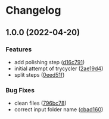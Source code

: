 # Changelog

## 1.0.0 (2022-04-20)


### Features

* add polishing step ([d16c791](https://www.github.com/matinnuhamunada/genome_assembly_tryouts/commit/d16c791b54e0cd447ba533fa65d0b35d93eda9a0))
* initial attempt of trycycler ([2ae19d4](https://www.github.com/matinnuhamunada/genome_assembly_tryouts/commit/2ae19d4003c09801c486748a6a09f32c2ecb3256))
* split steps ([0eed51f](https://www.github.com/matinnuhamunada/genome_assembly_tryouts/commit/0eed51ffe6c938bd630d82791051b1daf9dbfd8b))


### Bug Fixes

* clean files ([796bc78](https://www.github.com/matinnuhamunada/genome_assembly_tryouts/commit/796bc78a7fc392b85cbbaee8ad85d17397be7e3b))
* correct input folder name ([cbad160](https://www.github.com/matinnuhamunada/genome_assembly_tryouts/commit/cbad1602c3f119331428f3300cf5bb2dcf29cae1))
